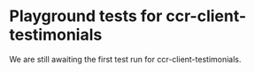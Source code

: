 # Playground tests for ccr-client-testimonials
We are still awaiting the first test run for ccr-client-testimonials.
